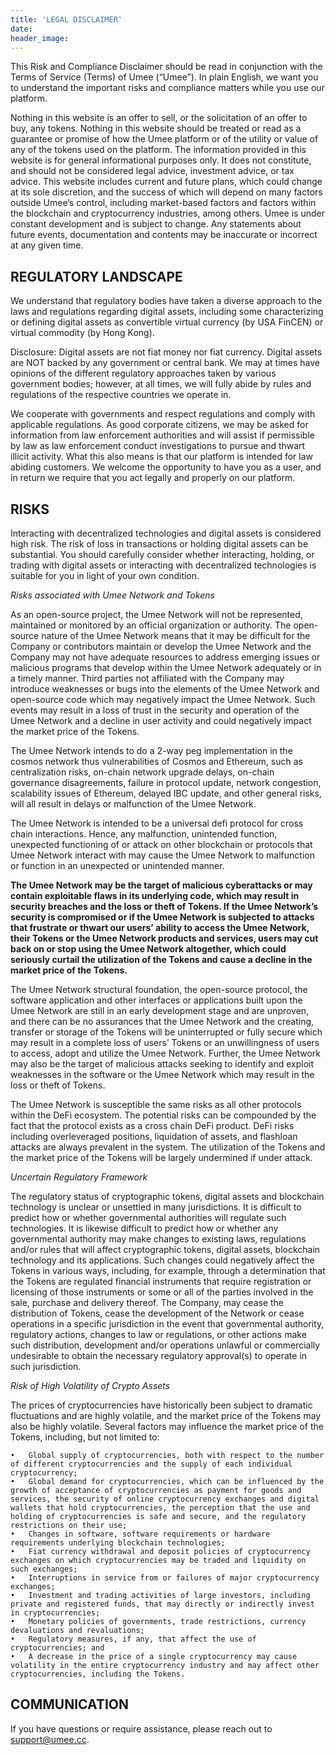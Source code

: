 ```yaml
---
title: 'LEGAL DISCLAIMER'
date:
header_image:
---
```


This Risk and Compliance Disclaimer should be read in conjunction with the Terms of Service (Terms) of Umee (“Umee”). In plain English, we want you to understand the important risks and compliance matters while you use our platform.

Nothing in this website is an offer to sell, or the solicitation of an offer to buy, any tokens. Nothing in this website should be treated or read as a guarantee or promise of how the Umee platform or of the utility or value of any of the tokens used on the platform. The information provided in this website is for general informational purposes only. It does not constitute, and should not be considered legal advice, investment advice, or tax advice. This website includes current and future plans, which could change at its sole discretion, and the success of which will depend on many factors outside Umee’s control, including market-based factors and factors within the blockchain and cryptocurrency industries, among others. Umee is under constant development and is subject to change. Any statements about future events, documentation and contents may be inaccurate or incorrect at any given time.

## REGULATORY LANDSCAPE

We understand that regulatory bodies have taken a diverse approach to the laws and regulations regarding digital assets, including some characterizing or defining digital assets as convertible virtual currency (by USA FinCEN) or virtual commodity (by Hong Kong). 

Disclosure: Digital assets are not fiat money nor fiat currency. Digital assets are NOT backed by any government or central bank. We may at times have opinions of the different regulatory approaches taken by various government bodies; however, at all times, we will fully abide by rules and regulations of the respective countries we operate in. 

We cooperate with governments and respect regulations and comply with applicable regulations. As good corporate citizens, we may be asked for information from law enforcement authorities and will assist if permissible by law as law enforcement conduct investigations to pursue and thwart illicit activity. What this also means is that our platform is intended for law abiding customers. We welcome the opportunity to have you as a user, and in return we require that you act legally and properly on our platform.

## RISKS

Interacting with decentralized technologies and digital assets is considered high risk. The risk of loss in transactions or holding digital assets can be substantial. You should carefully consider whether interacting, holding, or trading with digital assets or interacting with decentralized technologies is suitable for you in light of your own condition.

_Risks associated with Umee Network and Tokens_

As an open-source project, the Umee Network will not be represented, maintained or monitored by an official organization or authority. The open-source nature of the Umee Network means that it may be difficult for the Company or contributors maintain or develop the Umee Network and the Company may not have adequate resources to address emerging issues or malicious programs that develop within the Umee Network adequately or in a timely manner. Third parties not affiliated with the Company may introduce weaknesses or bugs into the elements of the Umee Network and open-source code which may negatively impact the Umee Network. Such events may result in a loss of trust in the security and operation of the Umee Network and a decline in user activity and could negatively impact the market price of the Tokens.

The Umee Network intends to do a 2-way peg implementation in the cosmos network thus vulnerabilities of Cosmos and Ethereum, such as centralization risks, on-chain network upgrade delays, on-chain governance disagreements, failure in protocol update, network congestion, scalability issues of Ethereum, delayed IBC update, and other general risks, will all result in delays or malfunction of the Umee Network. 

The Umee Network is intended to be a universal defi protocol for cross chain interactions. Hence, any malfunction, unintended function, unexpected functioning of or attack on other blockchain or protocols that Umee Network interact with may cause the Umee Network to malfunction or function in an unexpected or unintended manner.  

**The Umee Network may be the target of malicious cyberattacks or may contain exploitable flaws in its underlying code, which may result in security breaches and the loss or theft of Tokens. If the Umee Network’s security is compromised or if the Umee Network is subjected to attacks that frustrate or thwart our users’ ability to access the Umee Network, their Tokens or the Umee Network products and services, users may cut back on or stop using the Umee Network altogether, which could seriously curtail the utilization of the Tokens and cause a decline in the market price of the Tokens.**

The Umee Network structural foundation, the open-source protocol, the software application and other interfaces or applications built upon the Umee Network are still in an early development stage and are unproven, and there can be no assurances that the Umee Network and the creating, transfer or storage of the Tokens will be uninterrupted or fully secure which may result in a complete loss of users’ Tokens or an unwillingness of users to access, adopt and utilize the Umee Network. Further, the Umee Network may also be the target of malicious attacks seeking to identify and exploit weaknesses in the software or the Umee Network which may result in the loss or theft of Tokens.

The Umee Network is susceptible the same risks as all other protocols within the DeFi ecosystem. The potential risks can be compounded by the fact that the protocol exists as a cross chain DeFi product. DeFi risks including overleveraged positions, liquidation of assets, and flashloan attacks are always prevalent in the system. The utilization of the Tokens and the market price of the Tokens will be largely undermined if under attack. 

_Uncertain Regulatory Framework_

The regulatory status of cryptographic tokens, digital assets and blockchain technology is unclear or unsettled in many jurisdictions. It is difficult to predict how or whether governmental authorities will regulate such technologies. It is likewise difficult to predict how or whether any governmental authority may make changes to existing laws, regulations and/or rules that will affect cryptographic tokens, digital assets, blockchain technology and its applications. Such changes could negatively affect the Tokens in various ways, including, for example, through a determination that the Tokens are regulated financial instruments that require registration or licensing of those instruments or some or all of the parties involved in the sale, purchase and delivery thereof. The Company, may cease the distribution of Tokens, cease the development of the Network or cease operations in a specific jurisdiction in the event that governmental authority, regulatory actions, changes to law or regulations, or other actions make such distribution, development and/or operations unlawful or commercially undesirable to obtain the necessary regulatory approval(s) to operate in such jurisdiction.

_Risk of High Volatility of Crypto Assets_

The prices of cryptocurrencies have historically been subject to dramatic fluctuations and are highly volatile, and the market price of the Tokens may also be highly volatile. Several factors may influence the market price of the Tokens, including, but not limited to:

	•	Global supply of cryptocurrencies, both with respect to the number of different cryptocurrencies and the supply of each individual cryptocurrency;
	•	Global demand for cryptocurrencies, which can be influenced by the growth of acceptance of cryptocurrencies as payment for goods and services, the security of online cryptocurrency exchanges and digital wallets that hold cryptocurrencies, the perception that the use and holding of cryptocurrencies is safe and secure, and the regulatory restrictions on their use;
	•	Changes in software, software requirements or hardware requirements underlying blockchain technologies;
	•	Fiat currency withdrawal and deposit policies of cryptocurrency exchanges on which cryptocurrencies may be traded and liquidity on such exchanges;
	•	Interruptions in service from or failures of major cryptocurrency exchanges;
	•	Investment and trading activities of large investors, including private and registered funds, that may directly or indirectly invest in cryptocurrencies;
	•	Monetary policies of governments, trade restrictions, currency devaluations and revaluations; 
	•	Regulatory measures, if any, that affect the use of cryptocurrencies; and
	•	A decrease in the price of a single cryptocurrency may cause volatility in the entire cryptocurrency industry and may affect other cryptocurrencies, including the Tokens.  

## COMMUNICATION

If you have questions or require assistance, please reach out to support@umee.cc.
